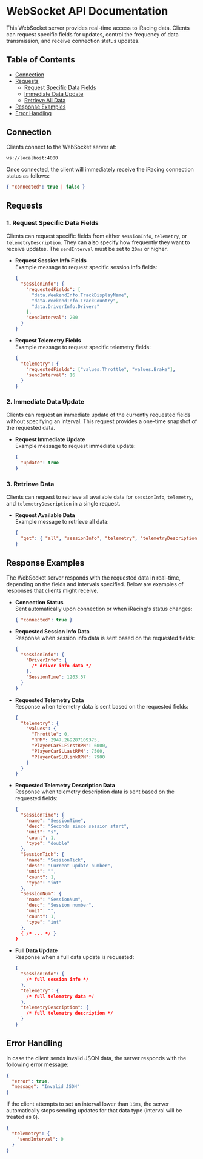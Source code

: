 # WebSocket API Documentation

This WebSocket server provides real-time access to iRacing data. Clients can request specific fields for updates, control the frequency of data transmission, and receive connection status updates.

## Table of Contents

- [Connection](#connection)
- [Requests](#requests)
  - [Request Specific Data Fields](#request-specific-data-fields)
  - [Immediate Data Update](#immediate-data-update)
  - [Retrieve All Data](#retrieve-all-data)
- [Response Examples](#response-examples)
- [Error Handling](#error-handling)

## Connection

Clients connect to the WebSocket server at:

```
ws://localhost:4000
```

Once connected, the client will immediately receive the iRacing connection status as follows:

```json
{ "connected": true | false }
```

## Requests

### 1. Request Specific Data Fields

Clients can request specific fields from either `sessionInfo`, `telemetry`, or `telemetryDescription`. They can also specify how frequently they want to receive updates. The `sendInterval` must be set to `20ms` or higher.

- **Request Session Info Fields**  
  Example message to request specific session info fields:

  ```json
  {
    "sessionInfo": {
      "requestedFields": [
        "data.WeekendInfo.TrackDisplayName",
        "data.WeekendInfo.TrackCountry",
        "data.DriverInfo.Drivers"
      ],
      "sendInterval": 200
    }
  }
  ```

- **Request Telemetry Fields**  
   Example message to request specific telemetry fields:

  ```json
  {
    "telemetry": {
      "requestedFields": ["values.Throttle", "values.Brake"],
      "sendInterval": 16
    }
  }
  ```

### 2. Immediate Data Update

Clients can request an immediate update of the currently requested fields without specifying an interval. This request provides a one-time snapshot of the requested data.

- **Request Immediate Update**  
  Example message to request immediate update:
  ```json
  {
    "update": true
  }
  ```

### 3. Retrieve Data

Clients can request to retrieve all available data for `sessionInfo`, `telemetry`, and `telemetryDescription` in a single request.

- **Request Available Data**  
  Example message to retrieve all data:
  ```json
  {
    "get": { "all", "sessionInfo", "telemetry", "telemetryDescription" }
  }
  ```

## Response Examples

The WebSocket server responds with the requested data in real-time, depending on the fields and intervals specified. Below are examples of responses that clients might receive.

- **Connection Status**  
  Sent automatically upon connection or when iRacing's status changes:

  ```json
  { "connected": true }
  ```

- **Requested Session Info Data**  
  Response when session info data is sent based on the requested fields:

  ```json
  {
    "sessionInfo": {
      "DriverInfo": {
        /* driver info data */
      },
      "SessionTime": 1203.57
    }
  }
  ```

- **Requested Telemetry Data**  
   Response when telemetry data is sent based on the requested fields:

  ```json
  {
    "telemetry": {
      "values": {
        "Throttle": 0,
        "RPM": 2947.269287109375,
        "PlayerCarSLFirstRPM": 6000,
        "PlayerCarSLLastRPM": 7500,
        "PlayerCarSLBlinkRPM": 7900
      }
    }
  }
  ```

- **Requested Telemetry Description Data**  
   Response when telemetry description data is sent based on the requested fields:

  ```json
  {
    "SessionTime": {
      "name": "SessionTime",
      "desc": "Seconds since session start",
      "unit": "s",
      "count": 1,
      "type": "double"
    },
    "SessionTick": {
      "name": "SessionTick",
      "desc": "Current update number",
      "unit": "",
      "count": 1,
      "type": "int"
    },
    "SessionNum": {
      "name": "SessionNum",
      "desc": "Session number",
      "unit": "",
      "count": 1,
      "type": "int"
    },
    { /* ... */ }
  }
  ```

- **Full Data Update**  
  Response when a full data update is requested:
  ```json
  {
    "sessionInfo": {
      /* full session info */
    },
    "telemetry": {
      /* full telemetry data */
    },
    "telemetryDescription": {
      /* full telemetry description */
    }
  }
  ```

## Error Handling

In case the client sends invalid JSON data, the server responds with the following error message:

```json
{
  "error": true,
  "message": "Invalid JSON"
}
```

If the client attempts to set an interval lower than `16ms`, the server automatically stops sending updates for that data type (interval will be treated as `0`).

```json
{
  "telemetry": {
    "sendInterval": 0
  }
}
```
